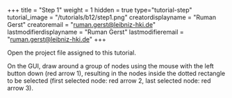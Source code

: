 +++
title = "Step 1"
weight = 1
hidden = true
type="tutorial-step"
tutorial_image = "/tutorials/b12/step1.png"
creatordisplayname = "Ruman Gerst"
creatoremail = "ruman.gerst@leibniz-hki.de"
lastmodifierdisplayname = "Ruman Gerst"
lastmodifieremail = "ruman.gerst@leibniz-hki.de"
+++

Open the project file assigned to this tutorial. 

On the GUI, draw around a group of nodes using the mouse with the left button down  (red arrow 1), resulting in the nodes inside the dotted rectangle to be selected (first selected node: red arrow 2, last selected node: red arrow 3). 